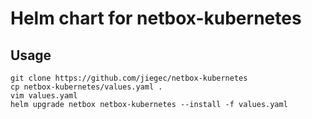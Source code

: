 # Helm chart for netbox-kubernetes

## Usage

```
git clone https://github.com/jiegec/netbox-kubernetes
cp netbox-kubernetes/values.yaml .
vim values.yaml
helm upgrade netbox netbox-kubernetes --install -f values.yaml
```